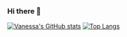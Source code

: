 ### Hi there 👋

[![Vanessa's GitHub stats](https://github-readme-stats.vercel.app/api?username=vanessacerrone&show_icons=true&theme=radical)](https://github.com/vanessacerrone/github-readme-stats)
[![Top Langs](https://github-readme-stats.vercel.app/api/top-langs/?username=vanessacerrone)](https://github.com/vanessacerrone/github-readme-stats)
<!--


**vanessacerrone/vanessacerrone** is a ✨ _special_ ✨ repository because its `README.md` (this file) appears on your GitHub profile.

Here are some ideas to get you started:

- 🔭 I’m currently working on ...
- 🌱 I’m currently learning ...
- 👯 I’m looking to collaborate on ...
- 🤔 I’m looking for help with ...
- 💬 Ask me about ...
- 📫 How to reach me: ...
- 😄 Pronouns: ...
- ⚡ Fun fact: ...
-->
